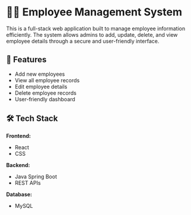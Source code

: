 # 👨‍💼 Employee Management System

This is a full-stack web application built to manage employee information efficiently. The system allows admins to add, update, delete, and view employee details through a secure and user-friendly interface.

## 📌 Features

- Add new employees
- View all employee records
- Edit employee details
- Delete employee records
- User-friendly dashboard

## 🛠️ Tech Stack

**Frontend:**
- React 
- CSS

**Backend:**
- Java Spring Boot
- REST APIs

**Database:**
- MySQL

